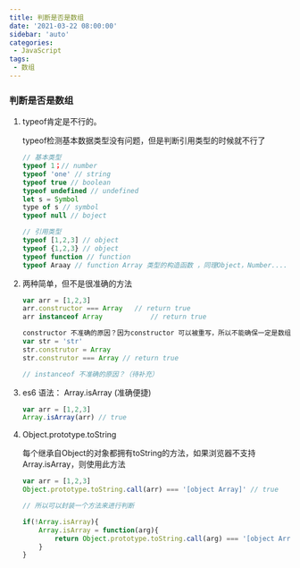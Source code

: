 ```yaml
---
title: 判断是否是数组
date: '2021-03-22 08:00:00'
sidebar: 'auto'
categories:
 - JavaScript
tags:
 - 数组
---
```

### 判断是否是数组
1. typeof肯定是不行的。

    typeof检测基本数据类型没有问题，但是判断引用类型的时候就不行了
    ```javascript
    // 基本类型
    typeof 1；// number
    typeof 'one' // string
    typeof true // boolean
    typeof undefined // undefined
    let s = Symbol
    type of s // symbol
    typeof null // boject
    
    // 引用类型
    typeof [1,2,3] // object
    typeof {1,2,3} // object
    typeof function // function
    typeof Araay // function Array 类型的构造函数 ，同理Object，Number....
    ```
2. 两种简单，但不是很准确的方法
    ```javascript
    var arr = [1,2,3]
    arr.constructor === Array   // return true
    arr instanceof Array            // return true 

    constructor 不准确的原因？因为constructor 可以被重写，所以不能确保一定是数组
    var str = 'str'
    str.construtor = Array 
    str.construtor === Array // return true
    
    // instanceof 不准确的原因？（待补充）
    ```
3. es6 语法： Array.isArray (准确便捷)
    ```javascript
    var arr = [1,2,3]
    Array.isArray(arr) // true
    ```

4. Object.prototype.toString 
   
   每个继承自Object的对象都拥有toString的方法，如果浏览器不支持Array.isArray，则使用此方法
    ```javascript
    var arr = [1,2,3]
    Object.prototype.toString.call(arr) === '[object Array]' // true 
    
    // 所以可以封装一个方法来进行判断

    if(!Array.isArray){
        Array.isArray = function(arg){
            return Object.prototype.toString.call(arg) === '[object Array]'
        }
    }
    ```